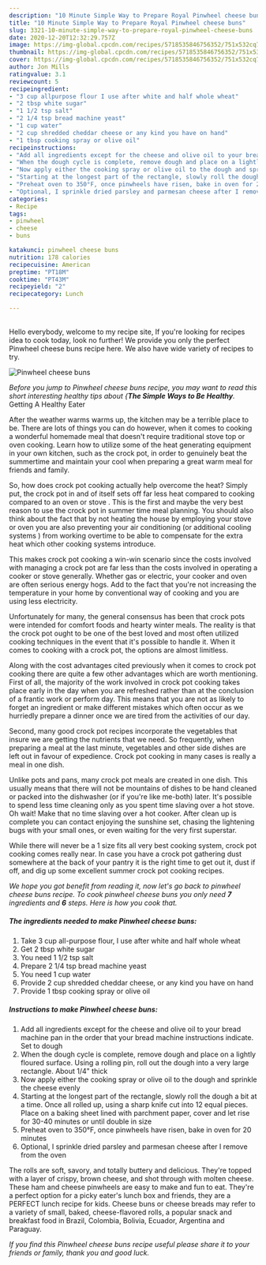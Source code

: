 ```yaml
---
description: "10 Minute Simple Way to Prepare Royal Pinwheel cheese buns"
title: "10 Minute Simple Way to Prepare Royal Pinwheel cheese buns"
slug: 3321-10-minute-simple-way-to-prepare-royal-pinwheel-cheese-buns
date: 2020-12-20T12:32:29.757Z
image: https://img-global.cpcdn.com/recipes/5718535846756352/751x532cq70/pinwheel-cheese-buns-recipe-main-photo.jpg
thumbnail: https://img-global.cpcdn.com/recipes/5718535846756352/751x532cq70/pinwheel-cheese-buns-recipe-main-photo.jpg
cover: https://img-global.cpcdn.com/recipes/5718535846756352/751x532cq70/pinwheel-cheese-buns-recipe-main-photo.jpg
author: Jon Mills
ratingvalue: 3.1
reviewcount: 5
recipeingredient:
- "3 cup allpurpose flour I use after white and half whole wheat"
- "2 tbsp white sugar"
- "1 1/2 tsp salt"
- "2 1/4 tsp bread machine yeast"
- "1 cup water"
- "2 cup shredded cheddar cheese or any kind you have on hand"
- "1 tbsp cooking spray or olive oil"
recipeinstructions:
- "Add all ingredients except for the cheese and olive oil to your bread machine pan in the order that your bread machine instructions indicate. Set to dough"
- "When the dough cycle is complete, remove dough and place on a lightly floured surface. Using a rolling pin, roll out the dough into a very large rectangle. About 1/4&#34; thick"
- "Now apply either the cooking spray or olive oil to the dough and sprinkle the cheese evenly"
- "Starting at the longest part of the rectangle, slowly roll the dough a bit at a time. Once all rolled up, using a sharp knife cut into 12 equal pieces. Place on a baking sheet lined with parchment paper, cover and let rise for 30-40 minutes or until double in size"
- "Preheat oven to 350°F, once pinwheels have risen, bake in oven for 20 minutes"
- "Optional, I sprinkle dried parsley and parmesan cheese after I remove from the oven"
categories:
- Recipe
tags:
- pinwheel
- cheese
- buns

katakunci: pinwheel cheese buns 
nutrition: 178 calories
recipecuisine: American
preptime: "PT18M"
cooktime: "PT43M"
recipeyield: "2"
recipecategory: Lunch

---
```

<br>
Hello everybody, welcome to my recipe site, If you're looking for recipes idea to cook today, look no further! We provide you only the perfect Pinwheel cheese buns recipe here. We also have wide variety of recipes to try.
<br>


![Pinwheel cheese buns](https://img-global.cpcdn.com/recipes/5718535846756352/751x532cq70/pinwheel-cheese-buns-recipe-main-photo.jpg)

<i>Before you jump to Pinwheel cheese buns recipe, you may want to read this short interesting healthy tips about {<strong>The Simple Ways to Be Healthy</strong>.</i>
Getting A Healthy Eater


After the weather warms warms up, the kitchen may be a terrible place to be. There are lots of things you can do however, when it comes to cooking a wonderful homemade meal that doesn't require traditional stove top or oven cooking. Learn how to utilize some of the heat generating equipment in your own kitchen, such as the crock pot, in order to genuinely beat the summertime and maintain your cool when preparing a great warm meal for friends and family.

So, how does crock pot cooking actually help overcome the heat? Simply put, the crock pot in and of itself sets off far less heat compared to cooking compared to an oven or stove . This is the first and maybe the very best reason to use the crock pot in summer time meal planning. You should also think about the fact that by not heating the house by employing your stove or oven you are also preventing your air conditioning (or additional cooling systems ) from working overtime to be able to compensate for the extra heat which other cooking systems introduce.

This makes crock pot cooking a win-win scenario since the costs involved with managing a crock pot are far less than the costs involved in operating a cooker or stove generally. Whether gas or electric, your cooker and oven are often serious energy hogs. Add to the fact that you're not increasing the temperature in your home by conventional way of cooking and you are using less electricity.

Unfortunately for many, the general consensus has been that crock pots were intended for comfort foods and hearty winter meals.  The reality is that the crock pot ought to be one of the best loved and most often utilized cooking techniques in the event that it's possible to handle it. When it comes to cooking with a crock pot, the options are almost limitless.  



Along with the cost advantages cited previously when it comes to crock pot cooking there are quite a few other advantages which are worth mentioning. First of all, the majority of the work involved in crock pot cooking takes place early in the day when you are refreshed rather than at the conclusion of a frantic work or perform day. This means that you are not as likely to forget an ingredient or make different mistakes which often occur as we hurriedly prepare a dinner once we are tired from the activities of our day.

Second, many good crock pot recipes incorporate the vegetables that insure we are getting the nutrients that we need. So frequently, when preparing a meal at the last minute, vegetables and other side dishes are left out in favour of expedience. Crock pot cooking in many cases is really a meal in one dish.

 Unlike pots and pans, many crock pot meals are created in one dish. This usually means that there will not be mountains of dishes to be hand cleaned or packed into the dishwasher (or if you're like me-both) later. It's possible to spend less time cleaning only as you spent time slaving over a hot stove. Oh wait! Make that no time slaving over a hot cooker. After clean up is complete you can contact enjoying the sunshine set, chasing the lightening bugs with your small ones, or even waiting for the very first superstar.

While there will never be a 1 size fits all very best cooking system, crock pot cooking comes really near. In case you have a crock pot gathering dust somewhere at the back of your pantry it is the right time to get out it, dust if off, and dig up some excellent summer crock pot cooking recipes.


<i>We hope you got benefit from reading it, now let's go back to pinwheel cheese buns recipe. To cook pinwheel cheese buns you only need <strong>7</strong> ingredients and <strong>6</strong> steps. Here is how you cook that.
</i>

##### The ingredients needed to make Pinwheel cheese buns:

1. Take 3 cup all-purpose flour, I use after white and half whole wheat
1. Get 2 tbsp white sugar
1. You need 1 1/2 tsp salt
1. Prepare 2 1/4 tsp bread machine yeast
1. You need 1 cup water
1. Provide 2 cup shredded cheddar cheese, or any kind you have on hand
1. Provide 1 tbsp cooking spray or olive oil


##### Instructions to make Pinwheel cheese buns:

1. Add all ingredients except for the cheese and olive oil to your bread machine pan in the order that your bread machine instructions indicate. Set to dough
1. When the dough cycle is complete, remove dough and place on a lightly floured surface. Using a rolling pin, roll out the dough into a very large rectangle. About 1/4&#34; thick
1. Now apply either the cooking spray or olive oil to the dough and sprinkle the cheese evenly
1. Starting at the longest part of the rectangle, slowly roll the dough a bit at a time. Once all rolled up, using a sharp knife cut into 12 equal pieces. Place on a baking sheet lined with parchment paper, cover and let rise for 30-40 minutes or until double in size
1. Preheat oven to 350°F, once pinwheels have risen, bake in oven for 20 minutes
1. Optional, I sprinkle dried parsley and parmesan cheese after I remove from the oven


The rolls are soft, savory, and totally buttery and delicious. They&#39;re topped with a layer of crispy, brown cheese, and shot through with molten cheese. These ham and cheese pinwheels are easy to make and fun to eat. They&#39;re a perfect option for a picky eater&#39;s lunch box and friends, they are a PERFECT lunch recipe for kids. Cheese buns or cheese breads may refer to a variety of small, baked, cheese-flavored rolls, a popular snack and breakfast food in Brazil, Colombia, Bolivia, Ecuador, Argentina and Paraguay. 

<i>If you find this Pinwheel cheese buns recipe useful please share it to your friends or family, thank you and good luck.</i>
